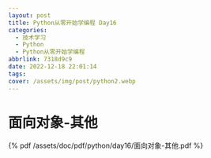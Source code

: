 ```yaml
---
layout: post
title: Python从零开始学编程 Day16
categories:
  - 技术学习
  - Python
  - Python从零开始学编程
abbrlink: 7318d9c9
date: 2022-12-18 22:01:14
tags:
cover: /assets/img/post/python2.webp
---
```


# 面向对象-其他

{% pdf /assets/doc/pdf/python/day16/面向对象-其他.pdf %}
